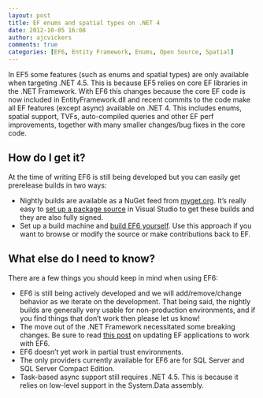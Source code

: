 ```yaml
---
layout: post
title: EF enums and spatial types on .NET 4
date: 2012-10-05 16:08
author: ajcvickers
comments: true
categories: [EF6, Entity Framework, Enums, Open Source, Spatial]
---
```

In EF5 some features (such as enums and spatial types) are only available when targeting .NET 4.5. This is because EF5 relies on core EF libraries in the .NET Framework. With EF6 this changes because the core EF code is now included in EntityFramework.dll and recent commits to the code make all EF features (except async) available on .NET 4. This includes enums, spatial support, TVFs, auto-compiled queries and other EF perf improvements, together with many smaller changes/bug fixes in the core code.<!--more-->
<h2>How do I get it?</h2>
At the time of writing EF6 is still being developed but you can easily get prerelease builds in two ways:
<ul>
	<li>Nightly builds are available as a NuGet feed from <a href="http://www.myget.org/gallery/aspnetwebstacknightly">myget.org</a>. It’s really easy to <a href="http://entityframework.codeplex.com/wikipage?title=Nightly%20Builds">set up a package source</a> in Visual Studio to get these builds and they are also fully signed.</li>
	<li>Set up a build machine and <a href="http://entityframework.codeplex.com/">build EF6 yourself</a>. Use this approach if you want to browse or modify the source or make contributions back to EF.</li>
</ul>
<h2>What else do I need to know?</h2>
There are a few things you should keep in mind when using EF6:
<ul>
	<li>EF6 is still being actively developed and we will add/remove/change behavior as we iterate on the development. That being said, the nightly builds are generally very usable for non-production environments, and if you find things that don’t work then please let us know!</li>
	<li>The move out of the .NET Framework necessitated some breaking changes. Be sure to read <a href="http://entityframework.codeplex.com/wikipage?title=Updating%20Applications%20to%20use%20EF6">this post</a> on updating EF applications to work with EF6.</li>
	<li>EF6 doesn’t yet work in partial trust environments.</li>
	<li>The only providers currently available for EF6 are for SQL Server and SQL Server Compact Edition.</li>
	<li>Task-based async support still requires .NET 4.5. This is because it relies on low-level support in the System.Data assembly.</li>
</ul>
